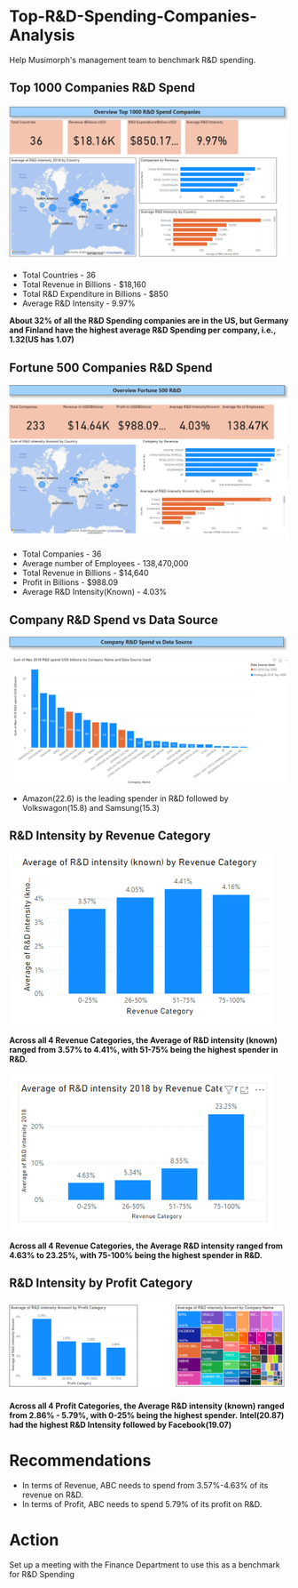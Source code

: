 # Top-R&D-Spending-Companies-Analysis
Help Musimorph's management team to benchmark R&D spending.

## Top 1000 Companies R&D Spend 

![Dashboard1](https://github.com/Bibekworkplace/Top-R-D-Spending-Companies-Analysis/blob/main/images/Overview%201.png)

* Total Countries - 36
* Total Revenue in Billions - $18,160
* Total R&D Expenditure in Billions - $850
* Average R&D Intensity - 9.97%

**About 32% of all the R&D Spending companies are in the US, but Germany and Finland have the highest average R&D Spending per company, i.e., 1.32(US has 1.07)**

## Fortune 500 Companies R&D Spend

![Dashboard2](https://github.com/Bibekworkplace/Top-R-D-Spending-Companies-Analysis/blob/main/images/Overview%202.png)

* Total Companies - 36
* Average number of Employees - 138,470,000
* Total Revenue in Billions - $14,640
* Profit in Billions - $988.09
* Average R&D Intensity(Known) - 4.03%

## Company R&D Spend vs Data Source

![Spend vs Data Source](https://github.com/Bibekworkplace/Top-R-D-Spending-Companies-Analysis/blob/main/images/dashboard1.png)

* Amazon(22.6) is the leading spender in R&D followed by Volkswagon(15.8) and Samsung(15.3)

## R&D Intensity by Revenue Category 

![R&D Intensity by Revenue Category Top 500](https://github.com/Bibekworkplace/Top-R-D-Spending-Companies-Analysis/blob/main/images/dashboard2.png)

**Across all 4 Revenue Categories, the Average of R&D intensity (known) ranged from 3.57% to 4.41%, with 51-75% being the highest spender in R&D.**

![R&D Intensity by Revenue Category Top 1000](https://github.com/Bibekworkplace/Top-R-D-Spending-Companies-Analysis/blob/main/images/dashboard3.png)

**Across all 4 Revenue Categories, the Average R&D intensity ranged from 4.63% to 23.25%, with 75-100% being the highest spender in R&D.**

## R&D Intensity by Profit Category 

![R&D Intensity by Revenue Category Top 500](https://github.com/Bibekworkplace/Top-R-D-Spending-Companies-Analysis/blob/main/images/dashboard4.png)

**Across all 4 Profit Categories, the Average R&D intensity (known) ranged from 2.86% - 5.79%, with 0-25% being the highest spender.**
**Intel(20.87) had the highest R&D Intensity followed by Facebook(19.07)**

# Recommendations
* In terms of Revenue, ABC needs to spend from 3.57%-4.63% of its revenue on R&D.
* In terms of Profit, ABC needs to spend 5.79% of its profit on R&D.

# Action
Set up a meeting with the Finance Department to use this as a benchmark for R&D Spending



